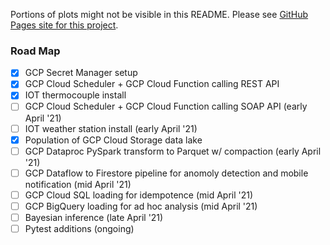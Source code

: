 Portions of plots might not be visible in this README. Please see [GitHub Pages site for this project](https://wstoffers.github.io/owlbearBbq/).

### Road Map
- [x] GCP Secret Manager setup
- [x] GCP Cloud Scheduler + GCP Cloud Function calling REST API
- [x] IOT thermocouple install
- [ ] GCP Cloud Scheduler + GCP Cloud Function calling SOAP API (early April '21)
- [ ] IOT weather station install (early April '21)
- [x] Population of GCP Cloud Storage data lake
- [ ] GCP Dataproc PySpark transform to Parquet w/ compaction (early April '21)
- [ ] GCP Dataflow to Firestore pipeline for anomoly detection and mobile notification (mid April '21)
- [ ] GCP Cloud SQL loading for idempotence (mid April '21)
- [ ] GCP BigQuery loading for ad hoc analysis (mid April '21)
- [ ] Bayesian inference (late April '21)
- [ ] Pytest additions (ongoing)